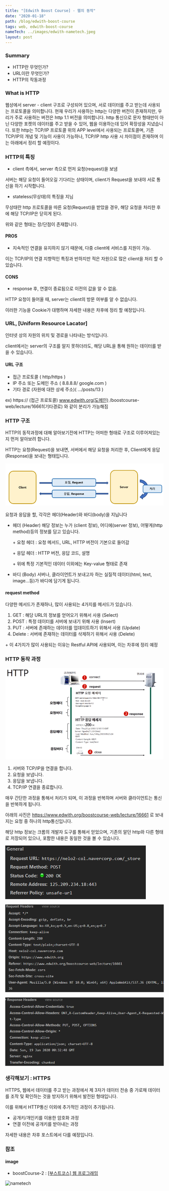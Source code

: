 ```yaml
---
title: "[Edwith Boost Course] - 웹의 동작"
date: "2020-01-18"
path: /blog/edwith-boost-course
tags: web, edwith-boost-course
nameTech: ../images/edwith-nametech.jpeg
layout: post
---
```


### Summary
 - HTTP란 무엇인가?
 - URL이란 무엇인가?
 - HTTP의 작동과정


### What is HTTP 
웹상에서 server - client 구조로 구성되어 있으며, 서로 데이터를 주고 받는데 사용되는 프로토콜을 의미합니다. 
현재 우리가 사용하는 http는 다양한 버전이 존재하지만, 우리가 주로 사용하는 버전은 http 1.1 버전을 의미합니다.
http 통신으로 문자 형태만이 아닌 다양한 포켓의 데이터를 주고 받을 수 있어, 웹을 이용하는데 있어 확장성을 지녔습니다.
또한 http는 TCP/IP 프로토콜 위의 APP level에서 사용되는 프로토콜며, 기존 TCP/IP의 개념 및 기능이 사용이 가능하나, TCP/IP http 사용 시 차이점이 존재하며 이는 아래에서 정리 할 예정이다.


### HTTP의 특징
 - client 측에서, server 측으로 먼저 요청(request)을 보냄

서버는 해당 요청이 들어오길 기다리는 상태이며, client가 Request을 보내야 서로 통신을 하기 시작합니다.

 - stateless(무상태)의 특징을 지님

무상태란 http 프로토콜을 따른 요청(Request)을 받았을 경우, 해당 요청을 처리한 후에 해당 TCP/IP은 닫히게 된다.

위와 같은 형태는 장/단점이 존재합니다.

#### PROS
 - 지속적인 연결을 유지하지 않기 때문에, 다중 client에 서비스를 지원이 가능.
 
이는 TCP/IP의 연결 지향적인 특징과 반하지만 적은 자원으로 많은 client을 처리 할 수 있습니다. 

#### CONS
 - response 후, 연결이 종료됨으로 이전의 값을 알 수 없음. 

HTTP 요청이 들어올 때, server는 client의 방문 여부를 알 수 없습니다.

이러한 기능을 Cookie가 대행하며 자세한 내용은 차후에 정리 할 예정입니다.


### URL, [Uniform Resource Lacator]
인터넷 상의 자원의 위치 및 경로을 나타내는 방식입니다.

client에서는 server의 구조를 알지 못하더라도, 해당 URL을 통해 원하는 데이터를 받을 수 있습니다.

 
#### URL 구조 
 - 접근 프로토콜 ( http/https )
 - IP 주소 또는 도메인 주소 ( 8.8.8.8/ google.com )
 - 기타 경로 (자원에 대한 상세 주소)( .../posts/13 )

 ex) https:// (접근 프로토콜) www.edwith.org(도메인) /boostcourse-web/lecture/16661(기타경로)
 와 같이 분리가 가능해짐

### HTTP 구조
HTTP의 동작과정에 대해 알아보기전에 HTTP는 어떠한 형태로 구조로 이루어져있는지 먼저 알아보려 합니다.

HTTP는 요청(Request)을 보내면, 서버에서 해당 요청을 처리한 후, Client에게 응답(Response)을 보내는 형태입니다.

![boostCourse-1.png](./boostCourse-1.png)

요청과 응답을 할, 각각은 헤더(Header)와 바디(body)을 지닙니다

 - 헤더 (Header)
해당 정보는 누가 (client 정보), 어디에(server 정보), 어떻게(http method)등의 정보를 담고 있습니다.

    \+ 요청 헤더 : 요청 메서드, URL, HTTP 버전이 기본으로 들어감

    \+ 응답 헤더 : HTTP 버전, 응답 코드, 설명

    \+ 위에 특정 기본적인 데이터 이외에는 Key-value 형태로 존재

 - 바디 (Body)
서버나, 클라이언트가 보내고자 하는 실질적 데이터(html, text, image...등)가 바디에 담기게 됩니다.

#### request method
다양한 메서드가 존재하나, 많이 사용되는 4가지를 메서드가 있습니다.

1. GET 		: 해당 URL의 정보를 얻어오기 위해서 사용 (Select)
2. POST 	: 특정 데이터를 서버에 보내기 위해 사용 (Insert)
3. PUT		: 서버에 존재하는 데이터를 업데이트하기 위해서 사용 (Update)
4. Delete 	: 서버에 존재하는 데이터를 삭제하기 위해서 사용 (Delete)

\+ 이 4가지가 많이 사용되는 이유는 Restful API에 사용되며, 이는 차후에 정리 예정


### HTTP 동작 과정

![boostCourse-2.png](./boostCourse-2.png)

1. 서버와 TCP/IP을 연결을 합니다.
2. 요청을 보냅니다.
3. 응답을 보냅니다.
4. TCP/IP 연결을 종료합니다.

매우 간단한 과정을 통해서 처리가 되며, 이 과정을 반복하며 서버와 클라이언트는 통신을 반복하게 됩니다.

아래의 사진은 https://www.edwith.org/boostcourse-web/lecture/16661 로 보내지는 요청 중 하나의 http통신입니다.

해당 http 정보는 크롬의 개발자 도구를 통해서 얻었으며, 기존의 알던 http와 다른 형태로 저장되어 있으나, 포함한 내용은 동일한 것을 볼 수 있습니다.

![boostCourse-3.png](./boostCourse-3.png)

![boostCourse-4.png](./boostCourse-4.png)

![boostCourse-5.png](./boostCourse-5.png)

### 생각해보기 : HTTPS
HTTPS, 웹에서 데이터를 주고 받는 과정에서 제 3자가 데이터 전송 중 가로채 데이터를 조작 및 확인하는 것을 방지하기 위해서 발전된 형태입니다.

이를 위해서 HTTP통신 이외에 추가적인 과정이 추가됩니다.
 
 - 공개키/개인키를 이용한 암호화 과정
 - 연결 이전에 공개키를 받아내는 과정

자세한 내용은 차후 포스트에서 다를 예정입니다.

### 참조

#### image
 - boostCourse-2 : [[부스트코스] 웹 프로그래밍](https://www.edwith.org/boostcourse-web/lecture/16661)


![nametech](./edwith-nametech.jpg)
